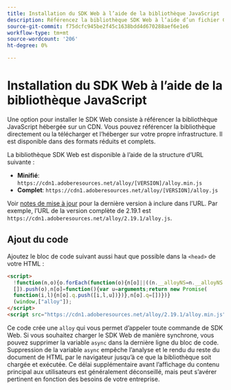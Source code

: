 ```yaml
---
title: Installation du SDK Web à l’aide de la bibliothèque JavaScript
description: Référencez la bibliothèque SDK Web à l’aide d’un fichier CDN autonome.
source-git-commit: f75dcfc945be2f45c1638bdd4d670288aef6e1e6
workflow-type: tm+mt
source-wordcount: '206'
ht-degree: 0%

---
```



# Installation du SDK Web à l’aide de la bibliothèque JavaScript

Une option pour installer le SDK Web consiste à référencer la bibliothèque JavaScript hébergée sur un CDN. Vous pouvez référencer la bibliothèque directement ou la télécharger et l’héberger sur votre propre infrastructure. Il est disponible dans des formats réduits et complets.

La bibliothèque SDK Web est disponible à l’aide de la structure d’URL suivante :

* **Minifié**: `https://cdn1.adoberesources.net/alloy/[VERSION]/alloy.min.js`
* **Complet**: `https://cdn1.adoberesources.net/alloy/[VERSION]/alloy.js`

Voir [notes de mise à jour](../release-notes.md) pour la dernière version à inclure dans l’URL. Par exemple, l’URL de la version complète de 2.19.1 est `https://cdn1.adoberesources.net/alloy/2.19.1/alloy.js`.

## Ajout du code

Ajoutez le bloc de code suivant aussi haut que possible dans la `<head>` de votre HTML :

```html
<script>
  !function(n,o){o.forEach(function(o){n[o]||((n.__alloyNS=n.__alloyNS||
  []).push(o),n[o]=function(){var u=arguments;return new Promise(
  function(i,l){n[o].q.push([i,l,u])})},n[o].q=[])})}
  (window,["alloy"]);
</script>
<script src="https://cdn1.adoberesources.net/alloy/2.19.1/alloy.min.js" async></script>
```

Ce code crée une `alloy` qui vous permet d’appeler toute commande de SDK Web. Si vous souhaitez charger le SDK Web de manière synchrone, vous pouvez supprimer la variable `async` dans la dernière ligne du bloc de code. Suppression de la variable `async` empêche l’analyse et le rendu du reste du document de HTML par le navigateur jusqu’à ce que la bibliothèque soit chargée et exécutée. Ce délai supplémentaire avant l’affichage du contenu principal aux utilisateurs est généralement déconseillé, mais peut s’avérer pertinent en fonction des besoins de votre entreprise.
